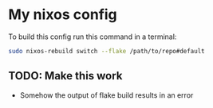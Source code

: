 # My nixos config
To build this config run this command in a terminal:

```sh 
sudo nixos-rebuild switch --flake /path/to/repo#default
```
## TODO: Make this work
* Somehow the output of flake build results in an error
